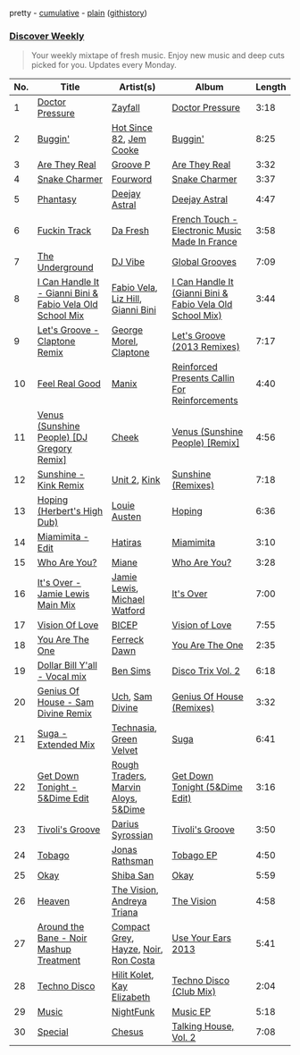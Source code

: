 pretty - [cumulative](/playlists/cumulative/Discover%20Weekly.md) - [plain](/playlists/plain/37i9dQZEVXcERLiUqU2pJX) ([githistory](https://github.githistory.xyz/vitokorn/spotify-playlist-archive/blob/master/playlists/plain/37i9dQZEVXcERLiUqU2pJX))
### [Discover Weekly](https://open.spotify.com/playlist/37i9dQZEVXcERLiUqU2pJX)

> Your weekly mixtape of fresh music. Enjoy new music and deep cuts picked for you. Updates every Monday.

| No. | Title | Artist(s) | Album | Length |
|---|---|---|---|---|
| 1 | [Doctor Pressure](https://open.spotify.com/track/7FnMHDfZ0CUieh1MkGdrce) | [Zayfall](https://open.spotify.com/artist/2T1zr88suwUuKe9A2d1Xq8) | [Doctor Pressure](https://open.spotify.com/album/1tyeqTndqyVFyFyQ3huboE) | 3:18 |
| 2 | [Buggin'](https://open.spotify.com/track/1XjwDATqnpMAf3tWfjHlFb) | [Hot Since 82](https://open.spotify.com/artist/1tRBmMtER4fGrzrt8O9VpS), [Jem Cooke](https://open.spotify.com/artist/0AkL5tzM3UsDlWak9E0OwH) | [Buggin'](https://open.spotify.com/album/2BmYbrmX78INsBORi8bL9r) | 8:25 |
| 3 | [Are They Real](https://open.spotify.com/track/4DtXOh0BqeLcqowkrt8pCf) | [Groove P](https://open.spotify.com/artist/1QR0qBs45isMMz5qHTMcV9) | [Are They Real](https://open.spotify.com/album/5bgkOzUaGG5fWtXgcCAQiR) | 3:32 |
| 4 | [Snake Charmer](https://open.spotify.com/track/1eaZvmJgzgIC8qjCGsYTRQ) | [Fourword](https://open.spotify.com/artist/13miAff9zFnv5ls9VvW2H2) | [Snake Charmer](https://open.spotify.com/album/6PbLqgpD6paInSv7sEvSYW) | 3:37 |
| 5 | [Phantasy](https://open.spotify.com/track/2YP83Eb81iSBihhvYjL2D6) | [Deejay Astral](https://open.spotify.com/artist/7kzGWqwdYaFGTsQNlAGX0V) | [Deejay Astral](https://open.spotify.com/album/4JgYPTqgz79fcZIsFZrVbm) | 4:47 |
| 6 | [Fuckin Track](https://open.spotify.com/track/2UkylBrD3MzhO5BLFN7MGo) | [Da Fresh](https://open.spotify.com/artist/0BmOEIkxF8hzj1NKUS6gwE) | [French Touch - Electronic Music Made In France](https://open.spotify.com/album/4oXFwq0gvoEYJxbChqZpYg) | 3:58 |
| 7 | [The Underground](https://open.spotify.com/track/2XKWnJkzeri26p7onUcLzy) | [DJ Vibe](https://open.spotify.com/artist/7p5kGz6CoBcDrQtAYjKYTb) | [Global Grooves](https://open.spotify.com/album/1dw9kYCiBNDNFv6ocmHldi) | 7:09 |
| 8 | [I Can Handle It - Gianni Bini & Fabio Vela Old School Mix](https://open.spotify.com/track/1jGWrROPgDi52quwnTuSec) | [Fabio Vela](https://open.spotify.com/artist/6YaRdTFt4IR7XJTi81HEcj), [Liz Hill](https://open.spotify.com/artist/2SLM4HnYFIqmDisOY5NugT), [Gianni Bini](https://open.spotify.com/artist/1KBsm76gkXpFlbF5WZSh5C) | [I Can Handle It (Gianni Bini & Fabio Vela Old School Mix)](https://open.spotify.com/album/6H8PXijDy64KFySkh5ngNB) | 3:44 |
| 9 | [Let's Groove - Claptone Remix](https://open.spotify.com/track/2ggPH6AlRxvT2HEuwMgnrt) | [George Morel](https://open.spotify.com/artist/1lFrAhvIUbiWsTEMexSlDy), [Claptone](https://open.spotify.com/artist/4mncDFjVLUa3s025Tct3Ry) | [Let's Groove (2013 Remixes)](https://open.spotify.com/album/0u74NM51MoA2TeyivannsW) | 7:17 |
| 10 | [Feel Real Good](https://open.spotify.com/track/0JaqIqqFzNkQFoCJTFrakV) | [Manix](https://open.spotify.com/artist/3NxpC1snwKVakSDm2hLNsI) | [Reinforced Presents Callin For Reinforcements](https://open.spotify.com/album/5w8cU8ixaBD5NjjNnFG7mA) | 4:40 |
| 11 | [Venus (Sunshine People) [DJ Gregory Remix]](https://open.spotify.com/track/7h1fzTe0ybzTKfHpNwDdFE) | [Cheek](https://open.spotify.com/artist/5QIYgDc1bwHkXS00viPLyC) | [Venus (Sunshine People) [Remix]](https://open.spotify.com/album/1rpywN2DJxLbUXlI2tU68a) | 4:56 |
| 12 | [Sunshine - Kink Remix](https://open.spotify.com/track/3lcuqlvHCjoxXgebIKKUKv) | [Unit 2](https://open.spotify.com/artist/6Jj29WTSJST8dbKkXDUfSP), [Kink](https://open.spotify.com/artist/6yCdWsTDt4Dmb5GMZd5QLb) | [Sunshine (Remixes)](https://open.spotify.com/album/31w4LVOMzjE8JkzMb5jQDE) | 7:18 |
| 13 | [Hoping (Herbert's High Dub)](https://open.spotify.com/track/5S6XqiyVSF0OU96LOw9UXP) | [Louie Austen](https://open.spotify.com/artist/41ITYFOUrXrzWhudmBYC0X) | [Hoping](https://open.spotify.com/album/6OeX1qmmw18XNUg9OWc9A9) | 6:36 |
| 14 | [Miamimita - Edit](https://open.spotify.com/track/7C3BGwd7XLYt5u2E45Lbkr) | [Hatiras](https://open.spotify.com/artist/7DQ8fX4Fbi43HaesfrVYpO) | [Miamimita](https://open.spotify.com/album/2PiIksjuaw8gj9IcFkWMnA) | 3:10 |
| 15 | [Who Are You?](https://open.spotify.com/track/4QqMMTx9VbsZ9Tf8lUPU1R) | [Miane](https://open.spotify.com/artist/6bprXdW2g8kg49tNslPQ6X) | [Who Are You?](https://open.spotify.com/album/2n2fTgsHDjbIos5P4sSMeJ) | 3:28 |
| 16 | [It's Over - Jamie Lewis Main Mix](https://open.spotify.com/track/06Eilj0YY6XDpktEs4N7Fi) | [Jamie Lewis](https://open.spotify.com/artist/50Tk4RFfEkn5pry4cDK2Id), [Michael Watford](https://open.spotify.com/artist/2GHjnAZquwZobKJumvP8C0) | [It's Over](https://open.spotify.com/album/17zb8H8bBqv5MIGuUpQKuz) | 7:00 |
| 17 | [Vision Of Love](https://open.spotify.com/track/0usj1zzO5AYGt5fOCekCGy) | [BICEP](https://open.spotify.com/artist/73A3bLnfnz5BoQjb4gNCga) | [Vision of Love](https://open.spotify.com/album/4H8ehXSadqdoIBGqebL5Y1) | 7:55 |
| 18 | [You Are The One](https://open.spotify.com/track/05mDlcUF2BIN8UpseJwvzJ) | [Ferreck Dawn](https://open.spotify.com/artist/3cnAJv9gydgm52KFIsdvO8) | [You Are The One](https://open.spotify.com/album/36rXWs5N63JvM2ilVKOxyw) | 2:35 |
| 19 | [Dollar Bill Y'all - Vocal mix](https://open.spotify.com/track/6wGsPNAntEpvvbNXOXQxA3) | [Ben Sims](https://open.spotify.com/artist/5wW4dvR027rdRFG0mtvckt) | [Disco Trix Vol. 2](https://open.spotify.com/album/3dQtimBMjvvRWiYpNLCrD9) | 6:18 |
| 20 | [Genius Of House - Sam Divine Remix](https://open.spotify.com/track/53fIBqedgqoBjxOfHOt7EN) | [Uch](https://open.spotify.com/artist/0DwWk352O9u1BN0eNJx9wT), [Sam Divine](https://open.spotify.com/artist/029RjYsk0DU8LKC92sUyXZ) | [Genius Of House (Remixes)](https://open.spotify.com/album/4f20epDKdhZYiGxnr0HdBy) | 3:32 |
| 21 | [Suga - Extended Mix](https://open.spotify.com/track/3IlydY2uasgMzSxhFJ0rpw) | [Technasia](https://open.spotify.com/artist/0rnKlPis7AQgoIe2NEVWa5), [Green Velvet](https://open.spotify.com/artist/3ABaec4jjl95VqmG1iD4k2) | [Suga](https://open.spotify.com/album/0xKKQRuo4AoME3NigKaxJH) | 6:41 |
| 22 | [Get Down Tonight - 5&Dime Edit](https://open.spotify.com/track/5ZjvydVSLUS0JuNJovSxTX) | [Rough Traders](https://open.spotify.com/artist/6iEoZvy8ZG0BAx5baOTmo4), [Marvin Aloys](https://open.spotify.com/artist/3CCJPt2Y7WxjlW8tswCu2q), [5&Dime](https://open.spotify.com/artist/6RU6O9Q112XzvyJKG8fysL) | [Get Down Tonight (5&Dime Edit)](https://open.spotify.com/album/0atEUhjd5TKf8cUQ7GaajL) | 3:16 |
| 23 | [Tivoli's Groove](https://open.spotify.com/track/5U73Z7KuB7qiHIBeZHen3i) | [Darius Syrossian](https://open.spotify.com/artist/6PDUdAoMV9dMy0wOt09Rsf) | [Tivoli's Groove](https://open.spotify.com/album/6fiInwUffLzom5Dkhh31e3) | 3:50 |
| 24 | [Tobago](https://open.spotify.com/track/4JsO29LyKOu07qmJOjgdqT) | [Jonas Rathsman](https://open.spotify.com/artist/0evBopfnhhbHzmHebWTDx7) | [Tobago EP](https://open.spotify.com/album/0N58TKEjIYozJgXXggPUHg) | 4:50 |
| 25 | [Okay](https://open.spotify.com/track/5VS7aJFWhrm5U4gO7wHbVB) | [Shiba San](https://open.spotify.com/artist/7Hr9bE0u9Rl5n6QahVNRnc) | [Okay](https://open.spotify.com/album/6zwUPGMAnjh2PLxfVDTdnf) | 5:59 |
| 26 | [Heaven](https://open.spotify.com/track/2Mza1iv6z8tMAGe5OtvTLt) | [The Vision](https://open.spotify.com/artist/33nwA09TKiO0nWmUrI3E1I), [Andreya Triana](https://open.spotify.com/artist/0QRaLIODiy6GW5O0gSeX3U) | [The Vision](https://open.spotify.com/album/1pc15m0RSArRV0kiVkIvPq) | 4:58 |
| 27 | [Around the Bane - Noir Mashup Treatment](https://open.spotify.com/track/6C100tRTQgbugu5SBQxcn0) | [Compact Grey](https://open.spotify.com/artist/1HusJCbTKLsbuDbOrilbRu), [Hayze](https://open.spotify.com/artist/18AwII7HfpkvyTYPw7sp6L), [Noir](https://open.spotify.com/artist/2rHW9XpYMGsHj7BmAOSmr9), [Ron Costa](https://open.spotify.com/artist/5rm0DojzB3HDGjA2iS40cd) | [Use Your Ears 2013](https://open.spotify.com/album/6RdvhOw9QrqMBHbv6QTtFl) | 5:41 |
| 28 | [Techno Disco](https://open.spotify.com/track/5UwArrREQKv7wvLZUWWDib) | [Hilit Kolet](https://open.spotify.com/artist/55V8bcpuStLufEK3xFIwyy), [Kay Elizabeth](https://open.spotify.com/artist/2KqVWrAuoZLf35e3iV1TPS) | [Techno Disco (Club Mix)](https://open.spotify.com/album/4n9Dl4MMgtg0RNvcfYukuL) | 2:04 |
| 29 | [Music](https://open.spotify.com/track/3zS2gCYWFef8pFFMQcK4UG) | [NightFunk](https://open.spotify.com/artist/1UgUBnYpGyrYfGIfkMp08O) | [Music EP](https://open.spotify.com/album/31p3Mvo5jR0UusevxeQLVs) | 5:18 |
| 30 | [Special](https://open.spotify.com/track/0tXUqW8cHBkAwwx6D6boCs) | [Chesus](https://open.spotify.com/artist/3MjemMX99kp1QLaHVQt20N) | [Talking House, Vol. 2](https://open.spotify.com/album/49T50ztFgueGM5Wyx5Ig9c) | 7:08 |